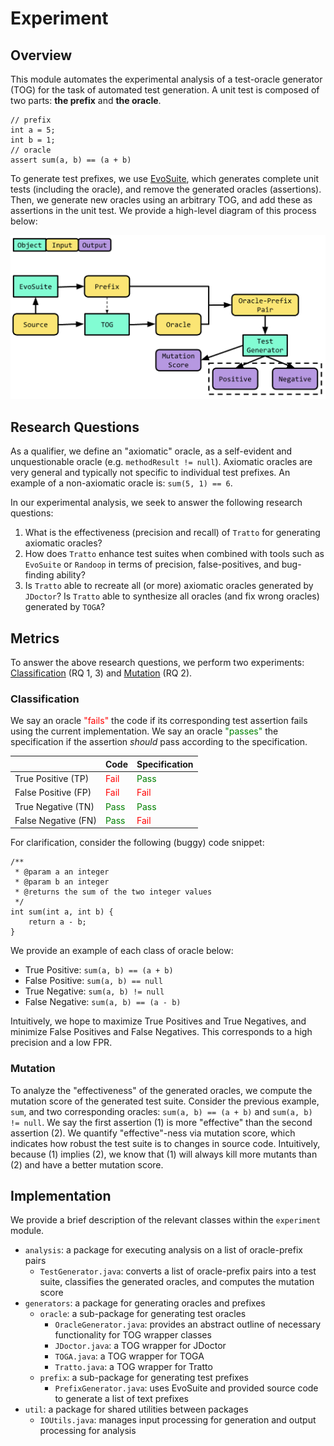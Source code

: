 # Experiment

## Overview

This module automates the experimental analysis of a test-oracle generator (TOG) for the task of automated test generation. A unit test is composed of two parts: **the prefix** and **the oracle**. 

```agsl
// prefix
int a = 5;
int b = 1;
// oracle
assert sum(a, b) == (a + b)
```

To generate test prefixes, we use [EvoSuite](https://www.evosuite.org/), which generates complete unit tests (including the oracle), and remove the generated oracles (assertions). Then, we generate new oracles using an arbitrary TOG, and add these as assertions in the unit test. We provide a high-level diagram of this process below:

![Experiment Diagram](./media/experiment-diagram.png)

## Research Questions

As a qualifier, we define an "axiomatic" oracle, as a self-evident and unquestionable oracle (e.g. `methodResult != null`). Axiomatic oracles are very general and typically not specific to individual test prefixes. An example of a non-axiomatic oracle is: `sum(5, 1) == 6`.

In our experimental analysis, we seek to answer the following research questions:

1. What is the effectiveness (precision and recall) of `Tratto` for generating axiomatic oracles?
2. How does `Tratto` enhance test suites when combined with tools such as `EvoSuite` or `Randoop` in terms of precision, false-positives, and bug-finding ability?
3. Is `Tratto` able to recreate all (or more) axiomatic oracles generated by `JDoctor`? Is `Tratto` able to synthesize all oracles (and fix wrong oracles) generated by `TOGA`?

[comment]: <> (4. How does `Tratto` compare with `ChatGPT` for axiomatic oracle generation?)

## Metrics

To answer the above research questions, we perform two experiments: [Classification](#classification) (RQ 1, 3) and [Mutation](#mutation) (RQ 2).

### Classification

We say an oracle <span style="color:red">"fails"</span> the code if its corresponding test assertion fails using the current implementation. We say an oracle <span style="color:green">"passes"</span> the specification if the assertion *should* pass according to the specification.

|                     | Code                                  | Specification                         |
|---------------------|---------------------------------------|---------------------------------------|
| True Positive (TP)  | <span style="color:red">Fail</span>   | <span style="color:green">Pass</span> |
| False Positive (FP) | <span style="color:red">Fail</span>   | <span style="color:red">Fail</span>   |
| True Negative (TN)  | <span style="color:green">Pass</span> | <span style="color:green">Pass</span> |
| False Negative (FN) | <span style="color:green">Pass</span> | <span style="color:red">Fail</span>   |

For clarification, consider the following (buggy) code snippet:

```agsl
/**
 * @param a an integer
 * @param b an integer
 * @returns the sum of the two integer values
 */
int sum(int a, int b) {
    return a - b;
}
```

We provide an example of each class of oracle below:
- True Positive: `sum(a, b) == (a + b)`
- False Positive: `sum(a, b) == null`
- True Negative: `sum(a, b) != null`
- False Negative: `sum(a, b) == (a - b)`

Intuitively, we hope to maximize True Positives and True Negatives, and minimize False Positives and False Negatives. This corresponds to a high precision and a low FPR.

### Mutation

To analyze the "effectiveness" of the generated oracles, we compute the mutation score of the generated test suite. Consider the previous example, `sum`, and two corresponding oracles: `sum(a, b) == (a + b)` and `sum(a, b) != null`. We say the first assertion (1) is more "effective" than the second assertion (2). We quantify "effective"-ness via mutation score, which indicates how robust the test suite is to changes in source code. Intuitively, because (1) implies (2), we know that (1) will always kill more mutants than (2) and have a better mutation score.

## Implementation

We provide a brief description of the relevant classes within the `experiment` module.
- `analysis`: a package for executing analysis on a list of oracle-prefix pairs
  - `TestGenerator.java`: converts a list of oracle-prefix pairs into a test suite, classifies the generated oracles, and computes the mutation score
- `generators`: a package for generating oracles and prefixes
  - `oracle`: a sub-package for generating test oracles
    - `OracleGenerator.java`: provides an abstract outline of necessary functionality for TOG wrapper classes 
    - `JDoctor.java`: a TOG wrapper for JDoctor
    - `TOGA.java`: a TOG wrapper for TOGA
    - `Tratto.java`: a TOG wrapper for Tratto
  - `prefix`: a sub-package for generating test prefixes
    - `PrefixGenerator.java`: uses EvoSuite and provided source code to generate a list of text prefixes
- `util`: a package for shared utilities between packages
  - `IOUtils.java`: manages input processing for generation and output processing for analysis
